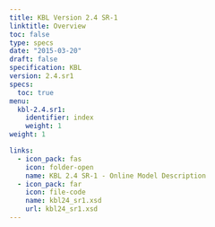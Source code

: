 ```yaml
---
title: KBL Version 2.4 SR-1
linktitle: Overview
toc: false
type: specs
date: "2015-03-20"
draft: false
specification: KBL
version: 2.4.sr1
specs:
  toc: true
menu:
  kbl-2.4.sr1:
    identifier: index    
    weight: 1
weight: 1

links:
  - icon_pack: fas
    icon: folder-open
    name: KBL 2.4 SR-1 - Online Model Description
  - icon_pack: far
    icon: file-code
    name: kbl24_sr1.xsd
    url: kbl24_sr1.xsd
---
```


